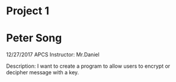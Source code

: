 # Project 1

# Peter Song
12/27/2017
APCS
Instructor: Mr.Daniel


Description: I want to create a program to allow users to encrypt or decipher message with a key.


